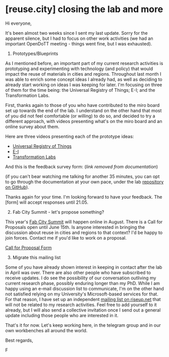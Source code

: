 # [reuse.city] closing the lab and more

Hi everyone,

It's been almost two weeks since I sent my last update. Sorry for the apparent silence, but I had to focus on other work activities (we had an important OpenDoTT meeting - things went fine, but I was exhausted).

1. Prototypes/Blueprints

As I mentioned before, an important part of my current research activities is prototyping and experimenting with technology (and policy) that would impact the reuse of materials in cities and regions. Throughout last month I was able to enrich some concept ideas I already had, as well as deciding to already start working on ideas I was keeping for later. I'm focusing on three of them for the time being: the Universal Registry of Things; E-I; and the Transformation Labs.

First, thanks again to those of you who have contributed to the miro board set up towards the end of the lab. I understand on the other hand that most of you did not feel comfortable (or willing) to do so, and decided to try a different approach, with videos presenting what's on the miro board and an online survey about them. 

Here are three videos presenting each of the prototype ideas:

 - [Universal Registry of Things](https://www.youtube.com/watch?v=E4wZrwRm3CU)
 - [E-I](https://www.youtube.com/watch?v=FYFKYaUSCRA)
 - [Transformation Labs](https://www.youtube.com/watch?v=uM--73q8Eq0)

And this is the feedback survey form: (*link removed from documentation*)

(if you can't bear watching me talking for another 35 minutes, you can opt to go through the documentation at your own pace, under the lab [repository on GitHub](https://github.com/reuse-city/lab/tree/main/prototypes/)).

Thanks again for your time. I'm looking forward to have your feedback. The [form] will accept responses until 21.05. 

2. Fab City Summit - let's propose something?

This year's [Fab City Summit](https://summit.fabcity-montreal.quebec/) will happen online in August. There is a Call for Proposals open until June 15th. Is anyone interested in bringing the discussion about reuse in cities and regions to that context? I'd be happy to join forces. Contact me if you'd like to work on a proposal.

[Call for Proposal Form](https://docs.google.com/forms/d/e/1FAIpQLScmZ64sjLO3xNw6qQKGjgS4g70IIVmqMFrMkZqYN8KoqZfpbA/viewform)

3. Migrate this mailing list

Some of you have already shown interest in keeping in contact after the lab in April was over. There are also other people who have subscribed to receive updates. I do see the possibility of our conversation outliving my current research phase, possibly enduring longer than my PhD. While I am happy using an e-mail discussion list to communicate, I'm on the other hand not satisfied relying on my University's Microsoft-based services for that. For that reason, I have set up an independent [mailing list on riseup.net](https://lists.riseup.net/www/subscribe/reuse-city) that will not be related to my research activities. Feel free to add yourself to it already, but I will also send a collective invitation once I send out a general update including those people who are interested in it.

That's it for now. Let's keep working here, in the telegram group and in our own workbenches all around the world.

Best regards,

F